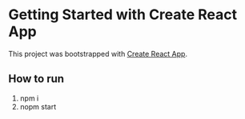 # Getting Started with Create React App

This project was bootstrapped with [Create React App](https://github.com/facebook/create-react-app).

## How to run

1. npm i
2. nopm start
